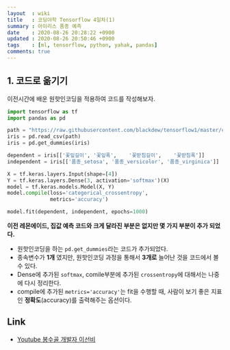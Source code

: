 ```yaml
---
layout  : wiki
title   : 코딩야학 Tensorflow 4일차(1)
summary : 아이리스 품종 예측
date    : 2020-08-26 20:28:22 +0900
updated : 2020-08-26 20:50:46 +0900
tags    : [ml, tensorflow, python, yahak, pandas]
comments: true
---
```


## 1. 코드로 옮기기

이전시간에 배운 원핫인코딩을 적용하여 코드를 작성해보자.

```python
import tensorflow as tf
import pandas as pd

path = "https://raw.githubusercontent.com/blackdew/tensorflow1/master/csv/iris.csv"
iris = pd.read_csv(path)
iris = pd.get_dummies(iris)

dependent = iris[['꽃잎길이', '꽃잎폭',	'꽃받침길이',	'꽃받침폭']]
independent = iris[['품종_setosa', '품종_versicolor', '품종_virginica']]

X = tf.keras.layers.Input(shape=[4])
Y = tf.keras.layers.Dense(3, activation='softmax')(X)
model = tf.keras.models.Model(X, Y)
model.compile(loss='categorical_crossentropy',
              metrics='accuracy')

model.fit(dependent, independent, epochs=1000)
```

**이전 레몬에이드, 집값 예측 코드와 크게 달라진 부분은 없지만 몇 가지 부분이 추가 되었다.**

* 원핫인코딩을 하는 `pd.get_dummies`라는 코드가 추가되었다.
* 종속변수가 **1개** 였지만, 원핫인코딩 과정을 통해서 **3개로** 늘어난 것을 코드에서 볼 수 있다.
* Dense에 추가된 `softmax`, comile부분에 추가된 `crossentropy`에 대해서는 나중에 다시 정리한다.
* compile에 추가된 `metrics='accuracy'`는 fit을 수행할 때, 사람이 보기 좋은 지표인 **정확도**(accuracy)를 출력해주는 옵션이다.

## Link

* [Youtube 봉수골 개발자 이선비](https://www.youtube.com/watch?v=dpw0wY13XDk&list=PLl1irxoYh2wyLwJutUZx5Q_QEEDZoXBnz&index=1)
